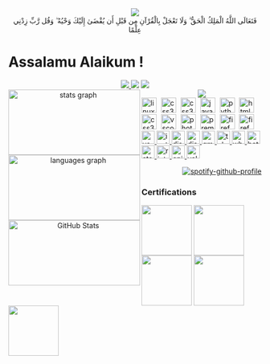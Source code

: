 <div align='center'>
<img src='https://upload.wikimedia.org/wikipedia/commons/7/76/Bismillah.gif'/>
    <div align='center'>فَتَعَالَى اللَّهُ الْمَلِكُ الْحَقُّ ۗ وَلَا تَعْجَلْ بِالْقُرْآنِ مِن قَبْلِ أَن يُقْضَىٰ إِلَيْكَ وَحْيُهُ ۖ وَقُل رَّبِّ زِدْنِي عِلْمًا</div>                           
</div>

# Assalamu Alaikum !

<div align="center">



<a align="center" href="https://github.com/antonkomarev/github-profile-views-counter">
    <img src="https://komarev.com/ghpvc/?username=ANGlTHUB&color=blueviolet&style=for-the-badge">
</a>
<a align="center" ">
    <img src="https://img.shields.io/github/followers/ANGlTHUB?logo=GitHub&style=for-the-badge">
</a>
<a align="center" ">
    <img src="https://img.shields.io/badge/Arch_Linux-1793D1?style=for-the-badge&logo=arch-linux&logoColor=white">
</a>


<div >
  <img align="left" src="https://github-readme-stats.vercel.app/api?username=ANGlTHUB&hide_title=false&hide_rank=false&show_icons=true&include_all_commits=true&card_width=320&count_private=true&disable_animations=false&theme=shadow_blue&locale=en&hide_border=true" width="262" height="130" alt="stats graph"  />
  <img align="left" src="https://github-readme-stats.vercel.app/api/top-langs?username=ANGlTHUB&locale=en&hide_title=false&layout=compact&card_width=220&langs_count=5&theme=shadow_blue&hide_border=true" width="262" height="130" alt="languages graph" />
  <img align="left" src="https://github-readme-streak-stats.herokuapp.com/?user=ANGlTHUB&locale=en&hide_title=false&layout=compact&theme=shadow_blue&hide_border=true" height="130" width="262" alt="GitHub Stats"  />
</div>
<div>
    <img align="center" src="https://github-profile-trophy.vercel.app/?username=ANGlTHUB&no-bg=true&no-frame=true&margin-w=20&margin-h=20&row=7&column=-1"
</div>
    <div>
        <div align="left">
  <img src="https://cdn.jsdelivr.net/gh/devicons/devicon/icons/linux/linux-original.svg" height="30" alt="linux logo"  />
  <img width="1" />
  <img src="https://raw.githubusercontent.com/Thomas-George-T/Thomas-George-T/master/assets/git.svg" height="30" alt="css3 logo"  />
  <img width="1" />
  <img src="https://pic.onlinewebfonts.com/thumbnails/icons_195128.svg" height="30" alt="css3 logo"  />
  <img width="1" />
  <img src="https://cdn.jsdelivr.net/gh/devicons/devicon/icons/javascript/javascript-original.svg" height="30" alt="javascript logo"  />
  <img width="1" />
  <img src="https://cdn.jsdelivr.net/gh/devicons/devicon/icons/python/python-original.svg" height="30" alt="python logo"  />
  <img width="1" />
  <img src="https://cdn.jsdelivr.net/gh/devicons/devicon/icons/html5/html5-original.svg" height="30" alt="html5 logo"  />
  <img width="1" />
  <img src="https://cdn.jsdelivr.net/gh/devicons/devicon/icons/css3/css3-original.svg" height="30" alt="css3 logo"  />
  <img width="1" />
  <img src="https://cdn.jsdelivr.net/gh/devicons/devicon/icons/vscode/vscode-original.svg" height="30" alt="vscode logo"  />
  <img width="1" />
  <img src="https://cdn.jsdelivr.net/gh/devicons/devicon/icons/photoshop/photoshop-plain.svg" height="30" alt="photoshop logo"  />
  <img width="1" />
  <img src="https://cdn.jsdelivr.net/gh/devicons/devicon/icons/premierepro/premierepro-plain.svg" height="30" alt="premierepro logo"  />
  <img width="1" />
  <img src="https://cdn.jsdelivr.net/gh/devicons/devicon/icons/firefox/firefox-original.svg" height="30" alt="firefox logo"  />
  <img width="1" />
  <img src="https://upload.wikimedia.org/wikipedia/commons/thumb/7/78/OBS.svg/1024px-OBS.svg.png" height="30" alt="firefox logo"  />
</div>


    
</div>
<div align="left">
  <a href="https://www.youtube.com/channel/UCCg7GtlN9xnFEFYwLhCFW2g" target="_blank">
    <img src="https://img.shields.io/static/v1?message=Youtube&logo=youtube&label=&color=FF0000&logoColor=white&labelColor=&style=for-the-badge&" height="26" alt="youtube logo"  />
  </a>
  <a href="https://www.instagram.com/n_achreff/" target="_blank">
    <img src="https://img.shields.io/static/v1?message=Instagram&logo=instagram&label=&color=E4405F&logoColor=white&labelColor=&style=for-the-badge" height="26" alt="instagram logo"  />
  </a>
  <a href="www.discordapp.com/users/n_achreff" target="_blank">
    <img src="https://img.shields.io/static/v1?message=Discord&logo=discord&label=&color=7289DA&logoColor=white&labelColor=&style=for-the-badge" height="26" alt="discord logo"  />
  </a>
     <a href="https://www.reddit.com/user/AN_Mantis/" target="_blank">
    <img src="https://img.shields.io/badge/Reddit-FF4500?style=for-the-badge&logo=reddit&logoColor=white" height="26" alt="discord logo"  />
  </a>
  <a href="achref.nouri.pro@gmail.com" target="_blank">
    <img src="https://img.shields.io/static/v1?message=Gmail&logo=gmail&label=&color=D14836&logoColor=white&labelColor=&style=for-the-badge" height="26" alt="gmail logo"  />
  </a>
  <a href="@AN_Mantis" target="_blank">
    <img src="https://img.shields.io/static/v1?message=Telegram&logo=telegram&label=&color=2CA5E0&logoColor=white&labelColor=&style=for-the-badge" height="26" alt="telegram logo"  />
  </a>
  <a href="+21695026550" target="_blank">
    <img src="https://img.shields.io/static/v1?message=Whatsapp&logo=whatsapp&label=&color=25D366&logoColor=white&labelColor=&style=for-the-badge" height="26" alt="whatsapp logo"  />
  </a>
      <a href="ANBattle#2434" target="_blank">
    <img src="https://img.shields.io/badge/Battle.net-000?labelColor=&style=for-the-badge&logo=battle.net&logoColor=148EFF" height="26" alt="battlenet logo"  />
  </a>
      <a href="steam" target="_blank">
    <img src="https://img.shields.io/badge/Steam-000000?style=for-the-badge&logo=steam&logoColor=white" height="26" alt="steam logo"  />
  </a>
      <a href="riot" target="_blank">
    <img src="https://img.shields.io/badge/Riot_Games-D32936?style=for-the-badge&logo=riot-games&logoColor=white" height="26" alt="riot logo"  />
  </a>
      </a>
      <a href="epic" target="_blank">
    <img src="https://img.shields.io/badge/Epic%20Games-313131?style=for-the-badge&logo=Epic%20Games&logoColor=white" height="26" alt="epic logo"  />
  </a>
          </a>
      <a href="valor" target="_blank">
    <img src="https://img.shields.io/badge/Valorant-fa4454?style=for-the-badge&logo=valorant&logoColor=white" height="26" alt="valor logo"  />
  </a>
</div>
    
<div align="right" >
    
[![spotify-github-profile](https://spotify-github-profile.vercel.app/api/view?uid=wmdabes&cover_image=true&theme=novatorem&show_offline=false&background_color=121212&interchange=false&bar_color=53b14f&bar_color_cover=false)](https://github.com/kittinan/spotify-github-profile)

</div>


</div>
<div align="left">
    
### Certifications
    
  <img align="center" src="https://images.credly.com/images/e053125b-ff30-4a16-90cc-8804a306c4b6/MTA-Windows_Operating_System_Fundamentals-600x600.png" height="100" width="100"   />
  <img align="center" src="https://images.credly.com/images/3f36cda2-b4c2-46ba-a6d8-f11219631451/MTA-Security_Fundamentals-600x600.png" height="100" width="100" />
  <img align="center" src="https://images.credly.com/images/7e0874b9-a282-43cc-9e52-a3a1587301fe/image.png" height="100" width="100" />
  <img align="center" src="https://images.credly.com/images/241488f4-9110-41aa-804e-51a8f8ba430d/MTA-Introduction_to_Programming_Using_HTML_and_CSS-600x600.png"height="100" width="100"  />
  <img align="center" src="https://images.credly.com/images/84ac9eff-b8a2-4683-846b-f59887a73801/Python_101_Data_Science.png" height="100" width="100"  />
</div>

